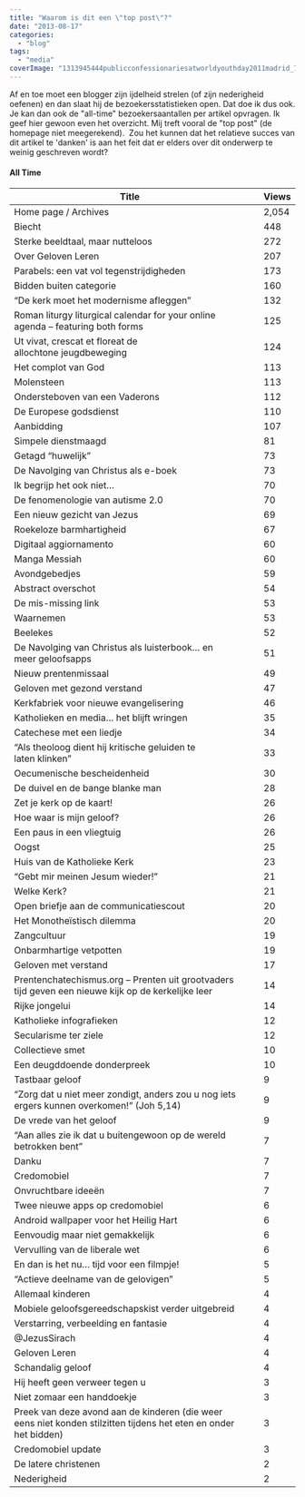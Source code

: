 ```yaml
---
title: "Waarom is dit een \"top post\"?"
date: "2013-08-17"
categories: 
  - "blog"
tags: 
  - "media"
coverImage: "1313945444publicconfessionariesatworldyouthday2011madrid_7981451.jpg"
---
```


Af en toe moet een blogger zijn ijdelheid strelen (of zijn nederigheid oefenen) en dan slaat hij de bezoekersstatistieken open. Dat doe ik dus ook. Je kan dan ook de "all-time" bezoekersaantallen per artikel opvragen. Ik geef hier gewoon even het overzicht. Mij treft vooral de "top post" (de homepage niet meegerekend).  Zou het kunnen dat het relatieve succes van dit artikel te 'danken' is aan het feit dat er elders over dit onderwerp te weinig geschreven wordt?

#### All Time

| Title |  | Views |
| --- | --- | --- |
| Home page / Archives |  | 2,054 |
| Biecht |  | 448 |
| Sterke beeldtaal, maar nutteloos |  | 272 |
| Over Geloven Leren |  | 207 |
| Parabels: een vat vol tegenstrijdigheden |  | 173 |
| Bidden buiten categorie |  | 160 |
| “De kerk moet het modernisme afleggen” |  | 132 |
| Roman liturgy liturgical calendar for your online agenda – featuring both forms |  | 125 |
| Ut vivat, crescat et floreat de allochtone jeugdbeweging |  | 124 |
| Het complot van God |  | 113 |
| Molensteen |  | 113 |
| Ondersteboven van een Vaderons |  | 112 |
| De Europese godsdienst |  | 110 |
| Aanbidding |  | 107 |
| Simpele dienstmaagd |  | 81 |
| Getagd “huwelijk” |  | 73 |
| De Navolging van Christus als e-boek |  | 73 |
| Ik begrijp het ook niet… |  | 70 |
| De fenomenologie van autisme 2.0 |  | 70 |
| Een nieuw gezicht van Jezus |  | 69 |
| Roekeloze barmhartigheid |  | 67 |
| Digitaal aggiornamento |  | 60 |
| Manga Messiah |  | 60 |
| Avondgebedjes |  | 59 |
| Abstract overschot |  | 54 |
| De mis-missing link |  | 53 |
| Waarnemen |  | 53 |
| Beelekes |  | 52 |
| De Navolging van Christus als luisterbook… en meer geloofsapps |  | 51 |
| Nieuw prentenmissaal |  | 49 |
| Geloven met gezond verstand |  | 47 |
| Kerkfabriek voor nieuwe evangelisering |  | 46 |
| Katholieken en media… het blijft wringen |  | 35 |
| Catechese met een liedje |  | 34 |
| “Als theoloog dient hij kritische geluiden te laten klinken” |  | 33 |
| Oecumenische bescheidenheid |  | 30 |
| De duivel en de bange blanke man |  | 28 |
| Zet je kerk op de kaart! |  | 26 |
| Hoe waar is mijn geloof? |  | 26 |
| Een paus in een vliegtuig |  | 26 |
| Oogst |  | 25 |
| Huis van de Katholieke Kerk |  | 23 |
| “Gebt mir meinen Jesum wieder!” |  | 21 |
| Welke Kerk? |  | 21 |
| Open briefje aan de communicatiescout |  | 20 |
| Het Monotheïstisch dilemma |  | 20 |
| Zangcultuur |  | 19 |
| Onbarmhartige vetpotten |  | 19 |
| Geloven met verstand |  | 17 |
| Prentenchatechismus.org – Prenten uit grootvaders tijd geven een nieuwe kijk op de kerkelijke leer |  | 14 |
| Rijke jongelui |  | 14 |
| Katholieke infografieken |  | 12 |
| Secularisme ter ziele |  | 12 |
| Collectieve smet |  | 10 |
| Een deugddoende donderpreek |  | 10 |
| Tastbaar geloof |  | 9 |
| “Zorg dat u niet meer zondigt, anders zou u nog iets ergers kunnen overkomen!” (Joh 5,14) |  | 9 |
| De vrede van het geloof |  | 9 |
| “Aan alles zie ik dat u buitengewoon op de wereld betrokken bent” |  | 7 |
| Danku |  | 7 |
| Credomobiel |  | 7 |
| Onvruchtbare ideeën |  | 7 |
| Twee nieuwe apps op credomobiel |  | 6 |
| Android wallpaper voor het Heilig Hart |  | 6 |
| Eenvoudig maar niet gemakkelijk |  | 6 |
| Vervulling van de liberale wet |  | 6 |
| En dan is het nu… tijd voor een filmpje! |  | 5 |
| “Actieve deelname van de gelovigen” |  | 5 |
| Allemaal kinderen |  | 4 |
| Mobiele geloofsgereedschapskist verder uitgebreid |  | 4 |
| Verstarring, verbeelding en fantasie |  | 4 |
| @JezusSirach |  | 4 |
| Geloven Leren |  | 4 |
| Schandalig geloof |  | 4 |
| Hij heeft geen verweer tegen u |  | 3 |
| Niet zomaar een handdoekje |  | 3 |
| Preek van deze avond aan de kinderen (die weer eens niet konden stilzitten tijdens het eten en onder het bidden) |  | 3 |
| Credomobiel update |  | 3 |
| De latere christenen |  | 2 |
| Nederigheid |  | 2 |
